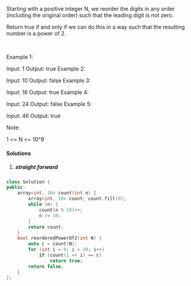 Starting with a positive integer N, we reorder the digits in any order (including the original order) such that the leading digit is not zero.

Return true if and only if we can do this in a way such that the resulting number is a power of 2.

 

Example 1:

Input: 1
Output: true
Example 2:

Input: 10
Output: false
Example 3:

Input: 16
Output: true
Example 4:

Input: 24
Output: false
Example 5:

Input: 46
Output: true
 

Note:

1 <= N <= 10^9

#### Solutions

1. ##### straight forward

```cpp
class Solution {
public:
    array<int, 10> count(int n) {
        array<int, 10> count; count.fill(0);
        while (n) {
            count[n % 10]++;
            n /= 10;
        }
        return count;
    }
    bool reorderedPowerOf2(int N) {
        auto c = count(N);
        for (int i = 0; i < 30; i++)
            if (count(1 << i) == c)
                return true;
        return false;
    }
};
```